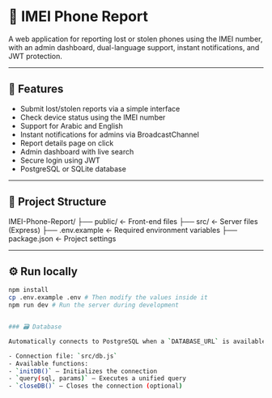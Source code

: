 # 📱 IMEI Phone Report

A web application for reporting lost or stolen phones using the IMEI number, with an admin dashboard, dual-language support, instant notifications, and JWT protection.

---

## 🚀 Features

- Submit lost/stolen reports via a simple interface
- Check device status using the IMEI number
- Support for Arabic and English
- Instant notifications for admins via BroadcastChannel
- Report details page on click
- Admin dashboard with live search
- Secure login using JWT
- PostgreSQL or SQLite database

---

## 📁 Project Structure

IMEI-Phone-Report/ ├── public/ ← Front-end files ├── src/ ← Server files (Express) ├── .env.example ← Required environment variables ├── package.json ← Project settings

---

## ⚙️ Run locally

```bash
npm install
cp .env.example .env # Then modify the values ​​inside it
npm run dev # Run the server during development


### 🗃️ Database

Automatically connects to PostgreSQL when a `DATABASE_URL` is available, or to SQLite locally when it is not.

- Connection file: `src/db.js`
- Available functions:
- `initDB()` – Initializes the connection
- `query(sql, params)` – Executes a unified query
- `closeDB()` – Closes the connection (optional)
